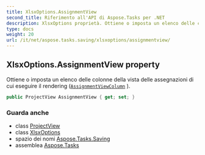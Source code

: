 ```yaml
---
title: XlsxOptions.AssignmentView
second_title: Riferimento all'API di Aspose.Tasks per .NET
description: XlsxOptions proprietà. Ottiene o imposta un elenco delle colonne della vista delle assegnazioni di cui eseguire il rendering AssignmentViewColumn .
type: docs
weight: 20
url: /it/net/aspose.tasks.saving/xlsxoptions/assignmentview/
---
```

## XlsxOptions.AssignmentView property

Ottiene o imposta un elenco delle colonne della vista delle assegnazioni di cui eseguire il rendering ([`AssignmentViewColumn`](../../../aspose.tasks.visualization/assignmentviewcolumn/) ).

```csharp
public ProjectView AssignmentView { get; set; }
```

### Guarda anche

* class [ProjectView](../../../aspose.tasks.visualization/projectview/)
* class [XlsxOptions](../)
* spazio dei nomi [Aspose.Tasks.Saving](../../xlsxoptions/)
* assemblea [Aspose.Tasks](../../../)


